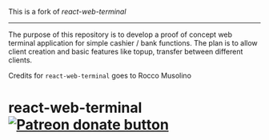 This is a fork of *react-web-terminal*

---

The purpose of this repository is to develop a proof of concept web terminal application for simple cashier / bank functions.
The plan is to allow client creation and basic features like topup, transfer between different clients.


Credits for `react-web-terminal` goes to Rocco Musolino

# react-web-terminal <span class="badge-patreon"><a href="https://patreon.com/roccomuso" title="Donate to this project using Patreon"><img src="https://img.shields.io/badge/patreon-donate-yellow.svg" alt="Patreon donate button" /></a></span>
